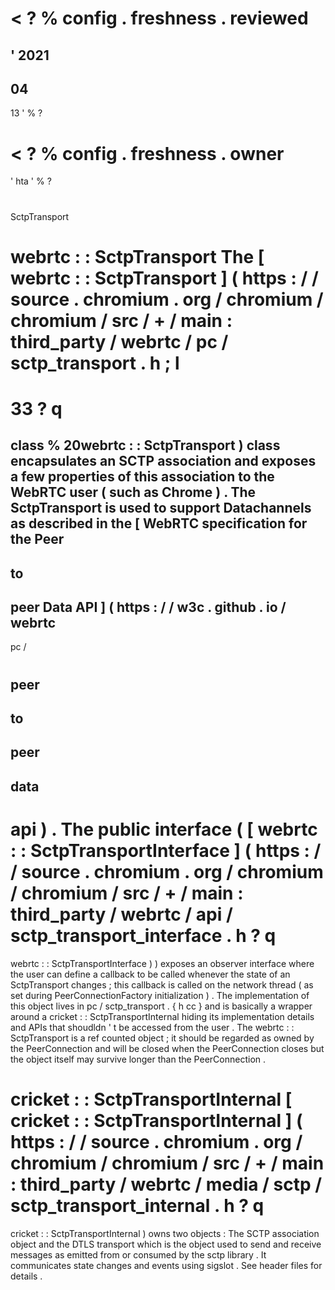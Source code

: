 <
?
%
config
.
freshness
.
reviewed
=
'
2021
-
04
-
13
'
%
?
>
<
?
%
config
.
freshness
.
owner
=
'
hta
'
%
?
>
#
SctpTransport
#
#
webrtc
:
:
SctpTransport
The
[
webrtc
:
:
SctpTransport
]
(
https
:
/
/
source
.
chromium
.
org
/
chromium
/
chromium
/
src
/
+
/
main
:
third_party
/
webrtc
/
pc
/
sctp_transport
.
h
;
l
=
33
?
q
=
class
%
20webrtc
:
:
SctpTransport
)
class
encapsulates
an
SCTP
association
and
exposes
a
few
properties
of
this
association
to
the
WebRTC
user
(
such
as
Chrome
)
.
The
SctpTransport
is
used
to
support
Datachannels
as
described
in
the
[
WebRTC
specification
for
the
Peer
-
to
-
peer
Data
API
]
(
https
:
/
/
w3c
.
github
.
io
/
webrtc
-
pc
/
#
peer
-
to
-
peer
-
data
-
api
)
.
The
public
interface
(
[
webrtc
:
:
SctpTransportInterface
]
(
https
:
/
/
source
.
chromium
.
org
/
chromium
/
chromium
/
src
/
+
/
main
:
third_party
/
webrtc
/
api
/
sctp_transport_interface
.
h
?
q
=
webrtc
:
:
SctpTransportInterface
)
)
exposes
an
observer
interface
where
the
user
can
define
a
callback
to
be
called
whenever
the
state
of
an
SctpTransport
changes
;
this
callback
is
called
on
the
network
thread
(
as
set
during
PeerConnectionFactory
initialization
)
.
The
implementation
of
this
object
lives
in
pc
/
sctp_transport
.
{
h
cc
}
and
is
basically
a
wrapper
around
a
cricket
:
:
SctpTransportInternal
hiding
its
implementation
details
and
APIs
that
shoudldn
'
t
be
accessed
from
the
user
.
The
webrtc
:
:
SctpTransport
is
a
ref
counted
object
;
it
should
be
regarded
as
owned
by
the
PeerConnection
and
will
be
closed
when
the
PeerConnection
closes
but
the
object
itself
may
survive
longer
than
the
PeerConnection
.
#
#
cricket
:
:
SctpTransportInternal
[
cricket
:
:
SctpTransportInternal
]
(
https
:
/
/
source
.
chromium
.
org
/
chromium
/
chromium
/
src
/
+
/
main
:
third_party
/
webrtc
/
media
/
sctp
/
sctp_transport_internal
.
h
?
q
=
cricket
:
:
SctpTransportInternal
)
owns
two
objects
:
The
SCTP
association
object
and
the
DTLS
transport
which
is
the
object
used
to
send
and
receive
messages
as
emitted
from
or
consumed
by
the
sctp
library
.
It
communicates
state
changes
and
events
using
sigslot
.
See
header
files
for
details
.
